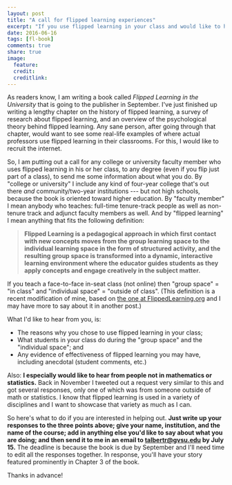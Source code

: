 ```yaml
---
layout: post
title: "A call for flipped learning experiences"
excerpt: "If you use flipped learning in your class and would like to have your course featured in my book, read this post."
date: 2016-06-16
tags: [fl-book]
comments: true
share: true
image:
  feature: 
  credit: 
  creditlink: 
---
```


As readers know, I am writing a book called _Flipped Learning in the University_ that is going to the publisher in September. I've just finished up writing a lengthy chapter on the history of flipped learning, a survey of research about flipped learning, and an overview of the psychological theory behind flipped learning. Any sane person, after going through that chapter, would want to see some real-life examples of where actual professors use flipped learning in their classrooms. For this, I would like to recruit the internet. 

So, I am putting out a call for any college or university faculty member who uses flipped learning in his or her class, to any degree (even if you flip just part of a class), to send me some information about what you do. By "college or university" I include any kind of four-year college that's out there _and_ community/two-year institutions --- but not high schools, because the book is oriented toward higher education. By "faculty member" I mean anybody who teaches: full-time tenure-track people as well as non-tenure track and adjunct faculty members as well. And by "flipped learning" I mean anything that fits the following definition: 

>__Flipped Learning is a pedagogical approach in which first contact with new concepts moves from the group learning space to the individual learning space in the form of structured activity, and the resulting group space is transformed into a dynamic, interactive learning environment where the educator guides students as they apply concepts and engage creatively in the subject matter.__

If you teach a face-to-face in-seat class (not online) then "group space" = "in class" and "individual space" = "outside of class". (This definition is a recent modification of mine, based on [the one at FlippedLearning.org](http://www.flippedlearning.org/definition) and I may have more to say about it in another post.)

What I'd like to hear from you, is: 

+ The reasons why you chose to use flipped learning in your class; 
+ What students in your class do during the "group space" and the "individual space"; and 
+ Any evidence of effectiveness of flipped learning you may have, including anecdotal (student comments, etc.) 

Also: __I especially would like to hear from people not in mathematics or statistics.__ Back in November I tweeted out a request very similar to this and got several responses, only one of which was from someone outside of math or statistics. I know that flipped learning is used in a variety of disciplines and I want to showcase that variety as much as I can. 

So here's what to do if you are interested in helping out. __Just write up your responses to the three points above; give your name, institution, and the name of the course; add in anything else you'd like to say about what you are doing; and then send it to me in an email to talbertr@gvsu.edu by July 15.__ The deadline is because the book is due by September and I'll need time to edit all the responses together. In response, you'll have your story featured prominently in Chapter 3 of the book. 

Thanks in advance! 